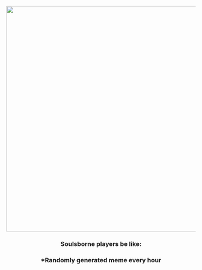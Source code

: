 <p align="center">
        <img src="https://i.redd.it/vxbzvbij28091.gif" width="600" height="600">
        </p>
        <h3 align="center">Soulsborne players be like:</h3>
        <h3 align="center">*Randomly generated meme every hour</h3>
    